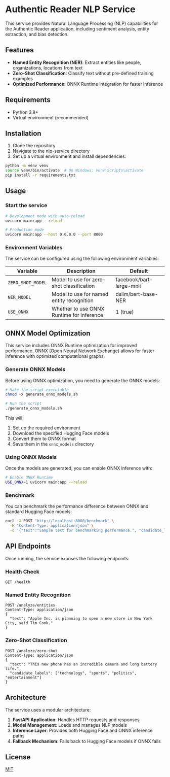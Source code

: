 # Authentic Reader NLP Service

This service provides Natural Language Processing (NLP) capabilities for the Authentic Reader application, including sentiment analysis, entity extraction, and bias detection.

## Features

- **Named Entity Recognition (NER)**: Extract entities like people, organizations, locations from text
- **Zero-Shot Classification**: Classify text without pre-defined training examples
- **Optimized Performance**: ONNX Runtime integration for faster inference

## Requirements

- Python 3.8+
- Virtual environment (recommended)

## Installation

1. Clone the repository
2. Navigate to the nlp-service directory
3. Set up a virtual environment and install dependencies:

```bash
python -m venv venv
source venv/bin/activate  # On Windows: venv\Scripts\activate
pip install -r requirements.txt
```

## Usage

### Start the service

```bash
# Development mode with auto-reload
uvicorn main:app --reload

# Production mode
uvicorn main:app --host 0.0.0.0 --port 8000
```

### Environment Variables

The service can be configured using the following environment variables:

| Variable | Description | Default |
|----------|-------------|---------|
| `ZERO_SHOT_MODEL` | Model to use for zero-shot classification | facebook/bart-large-mnli |
| `NER_MODEL` | Model to use for named entity recognition | dslim/bert-base-NER |
| `USE_ONNX` | Whether to use ONNX Runtime for inference | 1 (true) |

## ONNX Model Optimization

This service includes ONNX Runtime optimization for improved performance. ONNX (Open Neural Network Exchange) allows for faster inference with optimized computational graphs.

### Generate ONNX Models

Before using ONNX optimization, you need to generate the ONNX models:

```bash
# Make the script executable
chmod +x generate_onnx_models.sh

# Run the script
./generate_onnx_models.sh
```

This will:
1. Set up the required environment
2. Download the specified Hugging Face models
3. Convert them to ONNX format
4. Save them in the `onnx_models` directory

### Using ONNX Models

Once the models are generated, you can enable ONNX inference with:

```bash
# Enable ONNX Runtime
USE_ONNX=1 uvicorn main:app --reload
```

### Benchmark

You can benchmark the performance difference between ONNX and standard Hugging Face models:

```bash
curl -X POST "http://localhost:8000/benchmark" \
  -H "Content-Type: application/json" \
  -d '{"text":"Sample text for benchmarking performance.", "candidate_labels": ["politics", "sports", "technology"]}'
```

## API Endpoints

Once running, the service exposes the following endpoints:

### Health Check
```
GET /health
```

### Named Entity Recognition
```
POST /analyze/entities
Content-Type: application/json
{
  "text": "Apple Inc. is planning to open a new store in New York City, said Tim Cook."
}
```

### Zero-Shot Classification
```
POST /analyze/zero-shot
Content-Type: application/json
{
  "text": "This new phone has an incredible camera and long battery life.",
  "candidate_labels": ["technology", "sports", "politics", "entertainment"]
}
```

## Architecture

The service uses a modular architecture:

1. **FastAPI Application**: Handles HTTP requests and responses
2. **Model Management**: Loads and manages NLP models
3. **Inference Layer**: Provides both Hugging Face and ONNX inference paths
4. **Fallback Mechanism**: Falls back to Hugging Face models if ONNX fails

## License

[MIT](LICENSE) 
